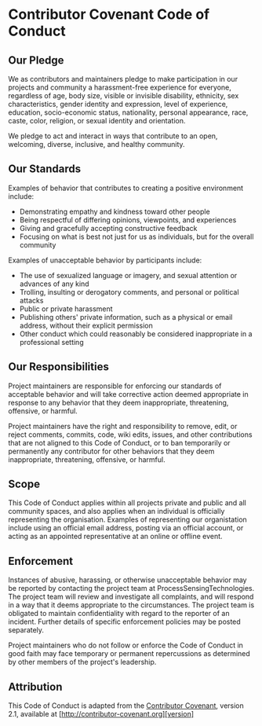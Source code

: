 # Contributor Covenant Code of Conduct

## Our Pledge

We as contributors and maintainers pledge to make participation in our projects and community a harassment-free experience for everyone, regardless of age, body size, visible or invisible disability, ethnicity, sex characteristics, gender identity and expression, level of experience, education, socio-economic status, nationality, personal appearance, race, caste, color, religion, or sexual identity and orientation.

We pledge to act and interact in ways that contribute to an open, welcoming, diverse, inclusive, and healthy community.

## Our Standards

Examples of behavior that contributes to creating a positive environment include:

* Demonstrating empathy and kindness toward other people
* Being respectful of differing opinions, viewpoints, and experiences
* Giving and gracefully accepting constructive feedback
* Focusing on what is best not just for us as individuals, but for the overall community

Examples of unacceptable behavior by participants include:

* The use of sexualized language or imagery, and sexual attention or advances of any kind
* Trolling, insulting or derogatory comments, and personal or political attacks
* Public or private harassment
* Publishing others' private information, such as a physical or email address, without their explicit permission
* Other conduct which could reasonably be considered inappropriate in a professional setting

## Our Responsibilities

Project maintainers are responsible for enforcing our standards of acceptable behavior and will take corrective action deemed appropriate in response to any behavior that they deem inappropriate, threatening, offensive, or harmful.

Project maintainers have the right and responsibility to remove, edit, or reject comments, commits, code, wiki edits, issues, and other contributions that are not aligned to this Code of Conduct, or to ban temporarily or permanently any contributor for other behaviors that they deem inappropriate, threatening, offensive, or harmful.

## Scope

This Code of Conduct applies within all projects private and public and all community spaces, and also applies when an individual is officially representing the organisation.
Examples of representing our organistation include using an official email address, posting via an official account, or acting as an appointed representative at an online or offline event.

## Enforcement

Instances of abusive, harassing, or otherwise unacceptable behavior may be reported by contacting the project team at ProcessSensingTechnologies. The project team will review and investigate all complaints, and will respond in a way that it deems appropriate to the circumstances.
The project team is obligated to maintain confidentiality with regard to the reporter of an incident. Further details of specific enforcement policies may be posted separately.

Project maintainers who do not follow or enforce the Code of Conduct in good faith may face temporary or permanent repercussions as determined by other members of the project's leadership.

## Attribution

This Code of Conduct is adapted from the [Contributor Covenant][homepage], version 2.1, available at [http://contributor-covenant.org][version]

[homepage]: http://contributor-covenant.org
[version]: https://www.contributor-covenant.org/version/2/1/code_of_conduct/

